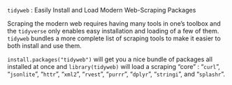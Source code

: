 
`tidyweb` : Easily Install and Load Modern Web-Scraping Packages

Scraping the modern web requires having many tools in one’s toolbox and
the `tidyverse` only enables easy installation and loading of a few of
them. `tidyweb` bundles a more complete list of scraping tools to make
it easier to both install and use them.

`install.packages("tidyweb")` will get you a nice bundle of packages all
installed at once and `library(tidyweb)` will load a scraping “core” :
“`curl`”, “`jsonlite`”, “`httr`”, “`xml2`”, “`rvest`”, “`purrr`”,
“`dplyr`”, “`stringi`”, and “`splashr`”.
